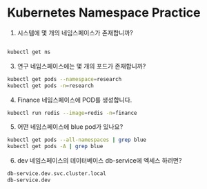 # Kubernetes Namespace Practice

1. 시스템에 몇 개의 네임스페이스가 존재합니까?

```sh

kubectl get ns
```

3. 연구 네임스페이스에는 몇 개의 포드가 존재합니까?

```sh
kubectl get pods --namespace=research
kubectl get pods -n=research
```

4. Finance 네임스페이스에 POD를 생성합니다.

```sh
kubectl run redis --image=redis -n=finance
```

5. 어떤 네임스페이스에 blue pod가 있나요?

```sh
kubectl get pods --all-namespaces | grep blue
kubectl get pods -A | grep blue
```

6. dev 네임스페이스의 데이터베이스 db-service에 엑세스 하려면?

```sh
db-service.dev.svc.cluster.local
db-service.dev
```
